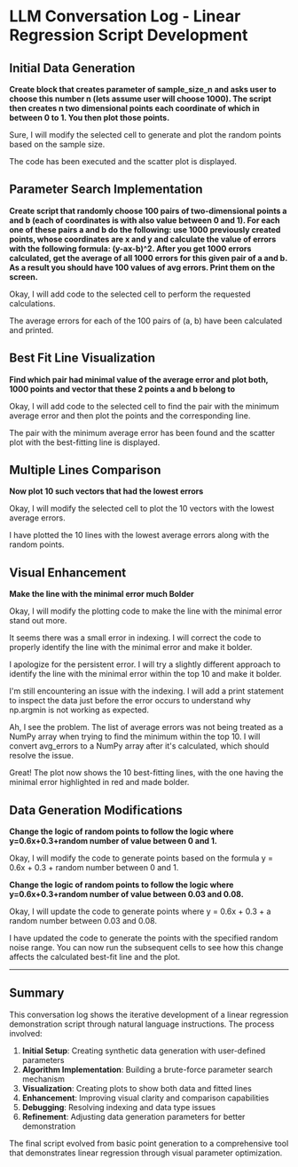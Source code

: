 # LLM Conversation Log - Linear Regression Script Development

## Initial Data Generation

**Create block that creates parameter of sample_size_n and asks user to choose this number n (lets assume user will choose 1000). The script then creates n two dimensional points each coordinate of which in between 0 to 1. You then plot those points.**

Sure, I will modify the selected cell to generate and plot the random points based on the sample size.

The code has been executed and the scatter plot is displayed.

## Parameter Search Implementation

**Create script that randomly choose 100 pairs of two-dimensional points a and b (each of coordinates is with also value between 0 and 1). For each one of these pairs a and b do the following: use 1000 previously created points, whose coordinates are x and y and calculate the value of errors with the following formula: (y-ax-b)^2. After you get 1000 errors calculated, get the average of all 1000 errors for this given pair of a and b. As a result you should have 100 values of avg errors. Print them on the screen.**

Okay, I will add code to the selected cell to perform the requested calculations.

The average errors for each of the 100 pairs of (a, b) have been calculated and printed.

## Best Fit Line Visualization

**Find which pair had minimal value of the average error and plot both, 1000 points and vector that these 2 points a and b belong to**

Okay, I will add code to the selected cell to find the pair with the minimum average error and then plot the points and the corresponding line.

The pair with the minimum average error has been found and the scatter plot with the best-fitting line is displayed.

## Multiple Lines Comparison

**Now plot 10 such vectors that had the lowest errors**

Okay, I will modify the selected cell to plot the 10 vectors with the lowest average errors.

I have plotted the 10 lines with the lowest average errors along with the random points.

## Visual Enhancement

**Make the line with the minimal error much Bolder**

Okay, I will modify the plotting code to make the line with the minimal error stand out more.

It seems there was a small error in indexing. I will correct the code to properly identify the line with the minimal error and make it bolder.

I apologize for the persistent error. I will try a slightly different approach to identify the line with the minimal error within the top 10 and make it bolder.

I'm still encountering an issue with the indexing. I will add a print statement to inspect the data just before the error occurs to understand why np.argmin is not working as expected.

Ah, I see the problem. The list of average errors was not being treated as a NumPy array when trying to find the minimum within the top 10. I will convert avg_errors to a NumPy array after it's calculated, which should resolve the issue.

Great! The plot now shows the 10 best-fitting lines, with the one having the minimal error highlighted in red and made bolder.

## Data Generation Modifications

**Change the logic of random points to follow the logic where y=0.6x+0.3+random number of value between 0 and 1.**

Okay, I will modify the code to generate points based on the formula y = 0.6x + 0.3 + random number between 0 and 1.

**Change the logic of random points to follow the logic where y=0.6x+0.3+random number of value between 0.03 and 0.08.**

Okay, I will update the code to generate points where y = 0.6x + 0.3 + a random number between 0.03 and 0.08.

I have updated the code to generate the points with the specified random noise range. You can now run the subsequent cells to see how this change affects the calculated best-fit line and the plot.

---

## Summary

This conversation log shows the iterative development of a linear regression demonstration script through natural language instructions. The process involved:

1. **Initial Setup**: Creating synthetic data generation with user-defined parameters
2. **Algorithm Implementation**: Building a brute-force parameter search mechanism
3. **Visualization**: Creating plots to show both data and fitted lines
4. **Enhancement**: Improving visual clarity and comparison capabilities
5. **Debugging**: Resolving indexing and data type issues
6. **Refinement**: Adjusting data generation parameters for better demonstration

The final script evolved from basic point generation to a comprehensive tool that demonstrates linear regression through visual parameter optimization.